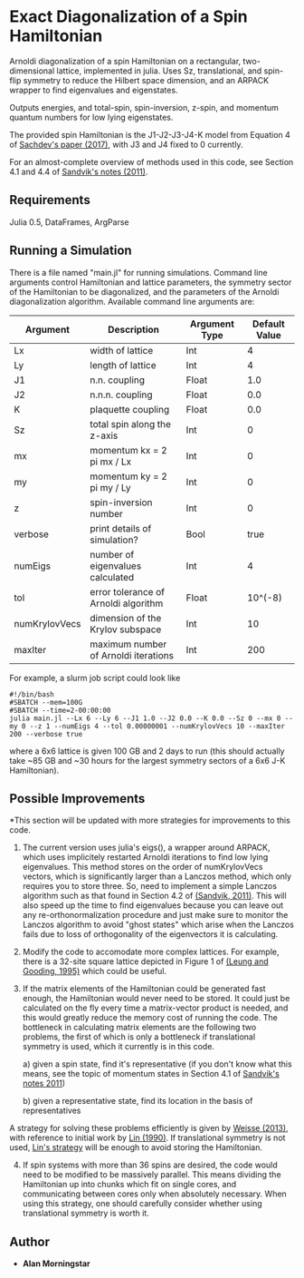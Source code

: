 # Exact Diagonalization of a Spin Hamiltonian
Arnoldi diagonalization of a spin Hamiltonian on a rectangular, two-dimensional lattice, implemented in julia. Uses Sz, translational, and spin-flip symmetry to reduce the Hilbert space dimension, and an ARPACK wrapper to find eigenvalues and eigenstates.

Outputs energies, and total-spin, spin-inversion, z-spin, and momentum quantum numbers for low lying eigenstates.

The provided spin Hamiltonian is the J1-J2-J3-J4-K model from Equation 4 of [Sachdev's paper (2017)](https://arxiv.org/abs/1705.06289), with J3 and J4 fixed to 0 currently.

For an almost-complete overview of methods used in this code, see Section 4.1 and 4.4 of [Sandvik's notes (2011)](https://arxiv.org/abs/1101.3281).

## Requirements
Julia 0.5, DataFrames, ArgParse

## Running a Simulation
There is a file named "main.jl" for running simulations. Command line arguments control Hamiltonian and lattice parameters, the symmetry sector of the Hamiltonian to be diagonalized, and the parameters of the Arnoldi diagonalization algorithm. Available command line arguments are:

| Argument        | Description           | Argument Type  |  Default Value |
| ------------- |-------------| -----| ----|
| Lx      | width of lattice | Int | 4 |
| Ly      | length of lattice      |   Int | 4 |
| J1 | n.n. coupling      |    Float | 1.0 |
| J2  | n.n.n. coupling  | Float  | 0.0  |
| K  | plaquette coupling  | Float  | 0.0  |
| Sz  | total spin along the z-axis  | Int  | 0  |
| mx  | momentum kx = 2 pi mx / Lx  | Int  | 0  |
| my  | momentum ky = 2 pi my / Ly  | Int  | 0  |
| z  | spin-inversion number  | Int  | 0  |
| verbose  | print details of simulation?  | Bool  | true  |
| numEigs  | number of eigenvalues calculated  | Int  | 4  |
| tol  | error tolerance of Arnoldi algorithm  | Float  | 10^(-8)  |
| numKrylovVecs  | dimension of the Krylov subspace  | Int  | 10  |
| maxIter  | maximum number of Arnoldi iterations  | Int  | 200  |

For example, a slurm job script could look like

```
#!/bin/bash                                                                        
#SBATCH --mem=100G                                                                                              
#SBATCH --time=2-00:00:00                                                                                       
julia main.jl --Lx 6 --Ly 6 --J1 1.0 --J2 0.0 --K 0.0 --Sz 0 --mx 0 --my 0 --z 1 --numEigs 4 --tol 0.00000001 --numKrylovVecs 10 --maxIter 200 --verbose true
```

where a 6x6 lattice is given 100 GB and 2 days to run (this should actually take ~85 GB and ~30 hours for the largest symmetry sectors of a 6x6 J-K Hamiltonian).

## Possible Improvements

*This section will be updated with more strategies for improvements to this code.

1. The current version uses julia's eigs(), a wrapper around ARPACK, which uses implicitely restarted Arnoldi iterations to find low lying eigenvalues. This method stores on the order of numKrylovVecs vectors, which is significantly larger than a Lanczos method, which only requires you to store three. So, need to implement a simple Lanczos algorithm such as that found in Section 4.2 of [(Sandvik, 2011)](https://arxiv.org/abs/1101.3281). This will also speed up the time to find eigenvalues because you can leave out any re-orthonormalization procedure and just make sure to monitor the Lanczos algorithm to avoid "ghost states" which arise when the Lanczos fails due to loss of orthogonality of the eigenvectors it is calculating.

2. Modify the code to accomodate more complex lattices. For example, there is a 32-site square lattice depicted in Figure 1 of [(Leung and Gooding, 1995)](https://journals.aps.org/prb/pdf/10.1103/PhysRevB.52.R15711) which could be useful.

3. If the matrix elements of the Hamiltonian could be generated fast enough, the Hamiltonian would never need to be stored. It could just be calculated on the fly every time a matrix-vector product is needed, and this would greatly reduce the memory cost of running the code. The bottleneck in calculating matrix elements are the following two problems, the first of which is only a bottleneck if translational symmetry is used, which it currently is in this code.

   a) given a spin state, find it's representative (if you don't know what this means, see the topic of momentum states in Section 4.1 of [Sandvik's notes 2011](https://arxiv.org/abs/1101.3281)) 

   b) given a representative state, find its location in the basis of representatives

A strategy for solving these problems efficiently is given by [Weisse (2013)](https://arxiv.org/abs/1210.1701), with reference to initial work by [Lin (1990)](https://journals.aps.org/prb/abstract/10.1103/PhysRevB.42.6561). If translational symmetry is not used, [Lin's strategy](https://journals.aps.org/prb/abstract/10.1103/PhysRevB.42.6561) will be enough to avoid storing the Hamiltonian.

4. If spin systems with more than 36 spins are desired, the code would need to be modified to be massively parallel. This means dividing the Hamiltonian up into chunks which fit on single cores, and communicating between cores only when absolutely necessary. When using this strategy, one should carefully consider whether using translational symmetry is worth it. 

## Author

* **Alan Morningstar**

